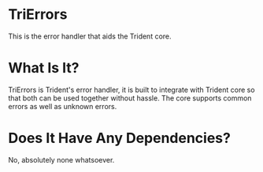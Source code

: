# TriErrors
This is the error handler that aids the Trident core.

# What Is It?
TriErrors is Trident's error handler, it is built to integrate with Trident core so that both can be used together without hassle. The core supports common errors as well as unknown errors.

# Does It Have Any Dependencies?
No, absolutely none whatsoever.
